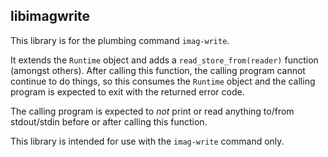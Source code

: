 ## libimagwrite

This library is for the plumbing command `imag-write`.

It extends the `Runtime` object and adds a `read_store_from(reader)` function (amongst others). After calling this function, the calling program cannot continue to do things, so this consumes the `Runtime` object and the calling program is expected to exit with the returned error code.

The calling program is expected to _not_ print or read anything to/from stdout/stdin before or after calling this function.

This library is intended for use with the `imag-write` command only.


